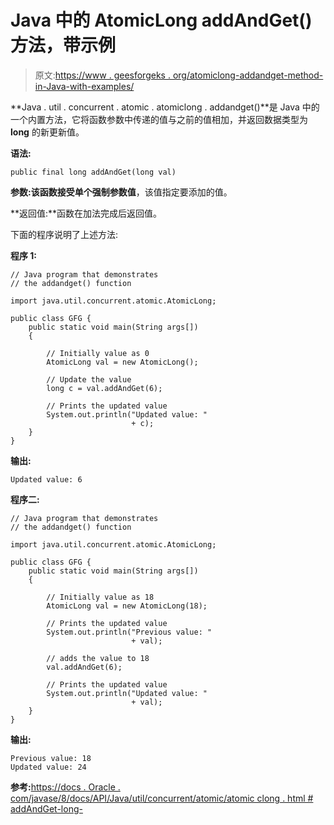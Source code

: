 # Java 中的 AtomicLong addAndGet()方法，带示例

> 原文:[https://www . geesforgeks . org/atomiclong-addandget-method-in-Java-with-examples/](https://www.geeksforgeeks.org/atomiclong-addandget-method-in-java-with-examples/)

**Java . util . concurrent . atomic . atomiclong . addandget()**是 Java 中的一个内置方法，它将函数参数中传递的值与之前的值相加，并返回数据类型为 **long** 的新更新值。

**语法:**

```
public final long addAndGet(long val)

```

**参数:**该函数接受单个强制参数**值**，该值指定要添加的值。

**返回值:**函数在加法完成后返回值。

下面的程序说明了上述方法:

**程序 1:**

```
// Java program that demonstrates
// the addandget() function

import java.util.concurrent.atomic.AtomicLong;

public class GFG {
    public static void main(String args[])
    {

        // Initially value as 0
        AtomicLong val = new AtomicLong();

        // Update the value
        long c = val.addAndGet(6);

        // Prints the updated value
        System.out.println("Updated value: "
                           + c);
    }
}
```

**输出:**

```
Updated value: 6

```

**程序二:**

```
// Java program that demonstrates
// the addandget() function

import java.util.concurrent.atomic.AtomicLong;

public class GFG {
    public static void main(String args[])
    {

        // Initially value as 18
        AtomicLong val = new AtomicLong(18);

        // Prints the updated value
        System.out.println("Previous value: "
                           + val);

        // adds the value to 18
        val.addAndGet(6);

        // Prints the updated value
        System.out.println("Updated value: "
                           + val);
    }
}
```

**输出:**

```
Previous value: 18
Updated value: 24

```

**参考:**[https://docs . Oracle . com/javase/8/docs/API/Java/util/concurrent/atomic/atomic clong . html # addAndGet-long-](https://docs.oracle.com/javase/8/docs/api/java/util/concurrent/atomic/AtomicLong.html#addAndGet-long-)